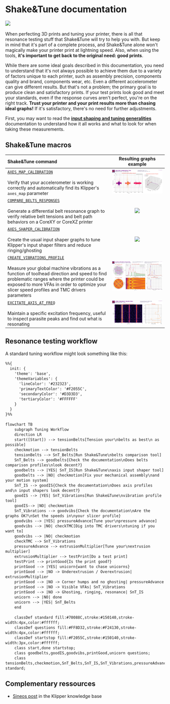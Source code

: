 # Shake&Tune documentation

![](./banner_long.png)


When perfecting 3D prints and tuning your printer, there is all that resonance testing stuff that Shake&Tune will try to help you with. But keep in mind that it's part of a complete process, and Shake&Tune alone won't magically make your printer print at lightning speed. Also, when using the tools, **it's important to get back to the original need: good prints**.

While there are some ideal goals described in this documentation, you need to understand that it's not always possible to achieve them due to a variety of factors unique to each printer, such as assembly precision, components quality and brand, components wear, etc. Even a different accelerometer can give different results. But that's not a problem; the primary goal is to produce clean and satisfactory prints. If your test prints look good and meet your standards, even if the response curves aren't perfect, you're on the right track. **Trust your printer and your print results more than chasing ideal graphs!** If it's satisfactory, there's no need for further adjustments.

First, you may want to read the **[input shaping and tuning generalities](./is_tuning_generalities.md)** documentation to understand how it all works and what to look for when taking these measurements.


## Shake&Tune macros

| Shake&Tune command | Resulting graphs example |
|:------|:-------:|
|[`AXES_MAP_CALIBRATION`](./macros/axes_map_calibration.md)<br /><br />Verify that your accelerometer is working correctly and automatically find its Klipper's `axes_map` parameter | [<img src="./images/axesmap_example.png">](./macros/axes_map_calibration.md) |
|[`COMPARE_BELTS_RESPONSES`](./macros/compare_belts_responses.md)<br /><br />Generate a differential belt resonance graph to verify relative belt tensions and belt path behaviors on a CoreXY or CoreXZ printer | [<img src="./images/belts_example.png">](./macros/compare_belts_responses.md) |
|[`AXES_SHAPER_CALIBRATION`](./macros/axes_shaper_calibrations.md)<br /><br />Create the usual input shaper graphs to tune Klipper's input shaper filters and reduce ringing/ghosting | [<img src="./images/axis_example.png">](./macros/axes_shaper_calibrations.md) |
|[`CREATE_VIBRATIONS_PROFILE`](./macros/create_vibrations_profile.md)<br /><br />Measure your global machine vibrations as a function of toolhead direction and speed to find problematic ranges where the printer could be exposed to more VFAs in order to optimize your slicer speed profiles and TMC drivers parameters | [<img src="./images/vibrations_example.png">](./macros/create_vibrations_profile.md) |
|[`EXCITATE_AXIS_AT_FREQ`](./macros/excitate_axis_at_freq.md)<br /><br />Maintain a specific excitation frequency, useful to inspect parasite peaks and find out what is resonating | [<img src="./images/excitate_at_freq_example.png">](./macros/excitate_axis_at_freq.md) |


## Resonance testing workflow

A standard tuning workflow might look something like this:

```mermaid
%%{
  init: {
    'theme': 'base',
    'themeVariables': {
      'lineColor': '#232323',
      'primaryTextColor': '#F2055C',
      'secondaryColor': '#D3D3D3',
      'tertiaryColor': '#FFFFFF'
    }
  }
}%%

flowchart TB
    subgraph Tuning Workflow
    direction LR
    start([Start]) --> tensionBelts[Tension your\nbelts as best\n as possible]
    checkmotion --> tensionBelts
    tensionBelts --> SnT_Belts[Run Shake&Tune\nbelts comparison tool]
    SnT_Belts --> goodbelts{Check the documentation\nDoes belts comparison profiles\nlook decent?}
    goodbelts --> |YES| SnT_IS[Run Shake&Tune\naxis input shaper tool]
    goodbelts --> |NO| checkmotion[Fix your mechanical assembly\nand your motion system]
    SnT_IS --> goodIS{Check the documentation\nDoes axis profiles and\n input shapers look decent?}
    goodIS --> |YES| SnT_Vibrations[Run Shake&Tune\nvibration profile tool]
    goodIS--> |NO| checkmotion
    SnT_Vibrations --> goodvibs{Check the documentation\nAre the graphs OK?\nSet the speeds in\nyour slicer profile}
    goodvibs --> |YES| pressureAdvance[Tune your\npressure advance]
    goodvibs --> |NO| checkTMC[Dig into TMC drivers\ntuning if you want to]
    goodvibs --> |NO| checkmotion
    checkTMC --> SnT_Vibrations
    pressureAdvance --> extrusionMultiplier[Tune your\nextrusion multiplier]
    extrusionMultiplier --> testPrint[Do a test print]
    testPrint --> printGood{Is the print good?}
    printGood --> |YES| unicorn{want to chase unicorns}
    printGood --> |NO -> Underextrusion / Overextrusion| extrusionMultiplier
    printGood --> |NO -> Corner humps and no ghosting| pressureAdvance
    printGood --> |NO -> Visible VFAs| SnT_Vibrations
    printGood --> |NO -> Ghosting, ringing, resonance| SnT_IS
    unicorn --> |NO| done
    unicorn --> |YES| SnT_Belts
    end

    classDef standard fill:#70088C,stroke:#150140,stroke-width:4px,color:#ffffff;
    classDef questions fill:#FF8D32,stroke:#F24130,stroke-width:4px,color:#ffffff;
    classDef startstop fill:#F2055C,stroke:#150140,stroke-width:3px,color:#ffffff;
    class start,done startstop;
    class goodbelts,goodIS,goodvibs,printGood,unicorn questions;
    class tensionBelts,checkmotion,SnT_Belts,SnT_IS,SnT_Vibrations,pressureAdvance,extrusionMultiplier,testPrint,checkTMC standard;
```


## Complementary ressources

  - [Sineos post](https://klipper.discourse.group/t/interpreting-the-input-shaper-graphs/9879) in the Klipper knowledge base
